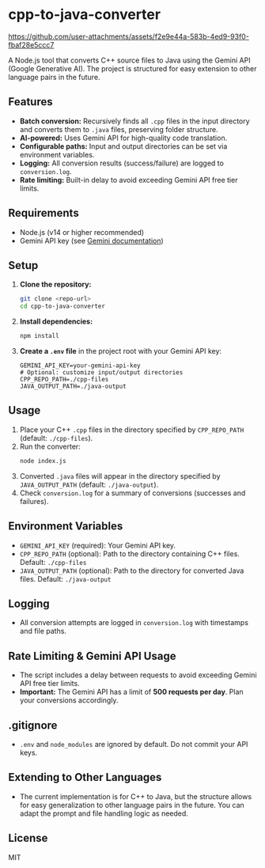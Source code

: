 # cpp-to-java-converter




https://github.com/user-attachments/assets/f2e9e44a-583b-4ed9-93f0-fbaf28e5ccc7


A Node.js tool that converts C++ source files to Java using the Gemini API (Google Generative AI). The project is structured for easy extension to other language pairs in the future.

## Features
- **Batch conversion:** Recursively finds all `.cpp` files in the input directory and converts them to `.java` files, preserving folder structure.
- **AI-powered:** Uses Gemini API for high-quality code translation.
- **Configurable paths:** Input and output directories can be set via environment variables.
- **Logging:** All conversion results (success/failure) are logged to `conversion.log`.
- **Rate limiting:** Built-in delay to avoid exceeding Gemini API free tier limits.

## Requirements
- Node.js (v14 or higher recommended)
- Gemini API key (see [Gemini documentation](https://ai.google.dev/gemini-api/docs/get-started))

## Setup
1. **Clone the repository:**
   ```bash
   git clone <repo-url>
   cd cpp-to-java-converter
   ```
2. **Install dependencies:**
   ```bash
   npm install
   ```
3. **Create a `.env` file** in the project root with your Gemini API key:
   ```env
   GEMINI_API_KEY=your-gemini-api-key
   # Optional: customize input/output directories
   CPP_REPO_PATH=./cpp-files
   JAVA_OUTPUT_PATH=./java-output
   ```

## Usage
1. Place your C++ `.cpp` files in the directory specified by `CPP_REPO_PATH` (default: `./cpp-files`).
2. Run the converter:
   ```bash
   node index.js
   ```
3. Converted `.java` files will appear in the directory specified by `JAVA_OUTPUT_PATH` (default: `./java-output`).
4. Check `conversion.log` for a summary of conversions (successes and failures).

## Environment Variables
- `GEMINI_API_KEY` (required): Your Gemini API key.
- `CPP_REPO_PATH` (optional): Path to the directory containing C++ files. Default: `./cpp-files`
- `JAVA_OUTPUT_PATH` (optional): Path to the directory for converted Java files. Default: `./java-output`

## Logging
- All conversion attempts are logged in `conversion.log` with timestamps and file paths.

## Rate Limiting & Gemini API Usage
- The script includes a delay between requests to avoid exceeding Gemini API free tier limits.
- **Important:** The Gemini API has a limit of **500 requests per day**. Plan your conversions accordingly.

## .gitignore
- `.env` and `node_modules` are ignored by default. Do not commit your API keys.

## Extending to Other Languages
- The current implementation is for C++ to Java, but the structure allows for easy generalization to other language pairs in the future. You can adapt the prompt and file handling logic as needed.

## License
MIT 
